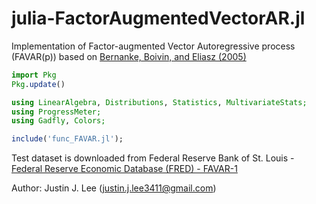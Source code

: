 # julia-FactorAugmentedVectorAR.jl
Implementation of Factor-augmented Vector Autoregressive process (FAVAR(p)) based on [Bernanke, Boivin, and Eliasz (2005)](https://academic.oup.com/qje/article-abstract/120/1/387/1931468)

```julia
import Pkg
Pkg.update()

using LinearAlgebra, Distributions, Statistics, MultivariateStats;
using ProgressMeter;
using Gadfly, Colors;

include('func_FAVAR.jl');
```
Test dataset is downloaded from Federal Reserve Bank of St. Louis - [Federal Reserve Economic Database (FRED) - FAVAR-1](https://research.stlouisfed.org/pdl/763)

Author: Justin J. Lee (justin.j.lee3411@gmail.com)
